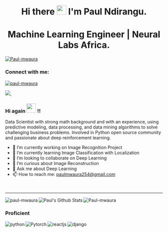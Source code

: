 

<h1 align='center'>
  Hi there <img src="https://user-images.githubusercontent.com/61727167/114547962-cecc6b80-9c67-11eb-9697-b1c5a8c8ff46.gif" width="30px"> I'm Paul Ndirangu.
</h1>

<h1 align='center'>
  Machine Learning Engineer | Neural Labs Africa.
</h1>
<p align="left"> <a href="https://github.com/ryo-ma/github-profile-trophy"><img src="https://github-profile-trophy.vercel.app/?username=Paul-mwaura" alt="Paul-mwaura" /></a> </p>

<h3 align="left">Connect with me:</h3>
<p align="center">
  
  <a href="https://twitter.com/Paulmwa66089413" target="blank"><img align="center" src="https://www.vectorlogo.zone/logos/twitter/twitter-ar21.svg" alt="paul-mwaura" /></a>&nbsp;&nbsp;
  
  <a href="https://www.linkedin.com/in/paul-ndirangu/">
    <img src="https://www.vectorlogo.zone/logos/linkedin/linkedin-ar21.svg" />
  </a>&nbsp;&nbsp;
</p>

### Hi again <img src="https://user-images.githubusercontent.com/61727167/114547962-cecc6b80-9c67-11eb-9697-b1c5a8c8ff46.gif" width="30px"> !!

Data Scientist with strong math background and with an experience, using predictive modeling, data processing, and data mining algorithms to solve challenging business problems. Involved in Python open source community and passionate about deep reinforcement learning. 

- 🔭 I’m currently working on Image Recognition Project
- 🌱 I’m currently learning Image Classification with Localization
- 👯 I’m looking to collaborate on Deep Learning
- 🤔 I’m curious about Image Reconstruction
- 💬 Ask me about Deep Learning
- 📫 How to reach me: paulmwaura254@gmail.com
<br />

---
<p><img align="left" src="https://github-readme-stats.vercel.app/api/top-langs?username=paul-mwaura&show_icons=true&locale=en&layout=compact&theme=blue-green" alt="paul-mwaura" />

<img align="left" alt="Paul's Github Stats" src="https://github-readme-stats.vercel.app/api?username=paul-mwaura&show_icons=true&hide_border=true&hide=contribs&count_private=true&include_all_commits=false" />




<img align="center" src="https://github-readme-streak-stats.herokuapp.com/?user=Paul-mwaura&" alt="Paul-mwaura" />
  </p>  
<h3 align="left">Proficient</h3>
<p align="left">
  <a href="https://python.org" target="_blank"> <img align="left" src="https://www.vectorlogo.zone/logos/python/python-ar21.svg" alt="python" /> </a> 
  <a href="https://pytorch.org" target="_blank"> <img align="left" src="https://www.vectorlogo.zone/logos/pytorch/pytorch-ar21.svg" alt="Pytorch" /> </a> 
<a href="https://reactjs.org" target="_blank"> <img align="left" src="https://www.vectorlogo.zone/logos/reactjs/reactjs-ar21.svg" alt="reactjs"/> </a>
  <a href="https://www.djangoproject.com/" target="_blank"> <img align="left" src="https://www.vectorlogo.zone/logos/djangoproject/djangoproject-ar21.svg" alt="django" /> </a>
</p>

